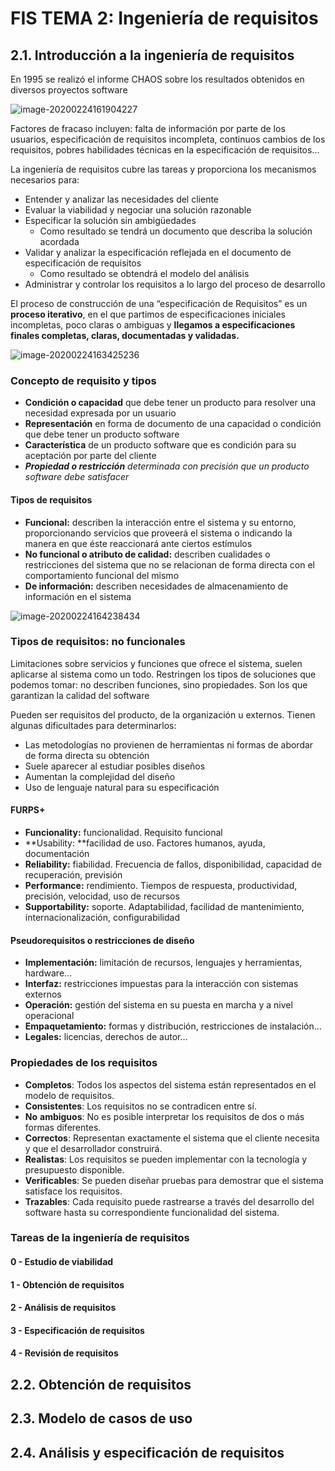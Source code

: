 # FIS TEMA 2: Ingeniería de requisitos

## 2.1. Introducción a la ingeniería de requisitos

En 1995 se realizó el informe CHAOS sobre los resultados obtenidos en diversos proyectos software

![image-20200224161904227](/home/clara/.config/Typora/typora-user-images/image-20200224161904227.png)

Factores de fracaso incluyen: falta de información por parte de los usuarios, especificación de requisitos incompleta, continuos cambios de los requisitos, pobres habilidades técnicas en la especificación de requisitos...

La ingeniería de requisitos cubre las tareas y proporciona los mecanismos necesarios para:

- Entender y analizar las necesidades del cliente
- Evaluar la viabilidad y negociar una solución razonable
- Especificar la solución sin ambigüedades
  - Como resultado se tendrá un documento que describa la solución acordada
- Validar y analizar la especificación reflejada en el documento de especificación de requisitos
  - Como resultado se obtendrá el modelo del análisis
- Administrar y controlar los requisitos a lo largo del proceso de desarrollo

El proceso de construcción de una “especificación de Requisitos” es un **proceso iterativo**, en el que partimos de especificaciones iniciales incompletas, poco claras o ambiguas y **llegamos a especificaciones finales completas, claras, documentadas y validadas.**

![image-20200224163425236](/home/clara/.config/Typora/typora-user-images/image-20200224163425236.png)

### Concepto de requisito y tipos

- **Condición o capacidad** que debe tener un producto para resolver una necesidad expresada por un usuario
- **Representación** en forma de documento de una capacidad o condición que debe tener un producto software
- **Característica** de un producto software que es condición para su aceptación por parte del cliente
- ***Propiedad o restricción*** *determinada con precisión que un producto software debe satisfacer*

#### Tipos de requisitos

- **Funcional:** describen la interacción entre el sistema y su entorno, proporcionando servicios que proveerá el sistema o indicando la manera en que éste reaccionará ante ciertos estímulos
- **No funcional o atributo de calidad:** describen cualidades o restricciones del sistema que no se relacionan de forma directa con el comportamiento funcional del mismo
- **De información:** describen necesidades de almacenamiento de información en el sistema

![image-20200224164238434](/home/clara/.config/Typora/typora-user-images/image-20200224164238434.png)

### Tipos de requisitos: no funcionales

Limitaciones sobre servicios y funciones que ofrece el sistema, suelen aplicarse al sistema como un todo. Restringen los tipos de soluciones que podemos tomar: no describen funciones, sino propiedades. Son los que garantizan la calidad del software

Pueden ser requisitos del producto, de la organización u externos. Tienen algunas dificultades para determinarlos:

- Las metodologías no provienen de herramientas ni formas de abordar de forma directa su obtención
- Suele aparecer al estudiar posibles diseños
- Aumentan la complejidad del diseño
- Uso de lenguaje natural para su especificación

#### FURPS+

- **Funcionality:** funcionalidad. Requisito funcional
- **Usability: **facilidad de uso. Factores humanos, ayuda, documentación
- **Reliability:** fiabilidad. Frecuencia de fallos, disponibilidad, capacidad de recuperación, previsión
- **Performance:** rendimiento. Tiempos de respuesta, productividad, precisión, velocidad, uso de recursos
- **Supportability:** soporte. Adaptabilidad, facilidad de mantenimiento, internacionalización, configurabilidad

#### Pseudorequisitos o restricciones de diseño

- **Implementación:** limitación de recursos, lenguajes y herramientas, hardware...
- **Interfaz:** restricciones impuestas para la interacción con sistemas externos
- **Operación:** gestión del sistema en su puesta en marcha y a nivel operacional
- **Empaquetamiento:** formas y distribución, restricciones de instalación...
- **Legales:** licencias, derechos de autor...

### Propiedades de los requisitos

- **Completos**: Todos los aspectos del sistema están representados en el modelo de requisitos. 
- **Consistentes**: Los requisitos no se contradicen entre sí. 
- **No** **ambiguos**: No es posible interpretar los requisitos de dos o más formas diferentes. 
- **Correctos**: Representan exactamente el sistema que el cliente necesita y que el desarrollador construirá. 
- **Realistas**: Los requisitos se pueden implementar con la tecnología y presupuesto disponible. 
- **Verificables**: Se pueden diseñar pruebas para demostrar que el sistema satisface los requisitos. 
- **Trazables**: Cada requisito puede rastrearse a través del desarrollo del software hasta su correspondiente funcionalidad del sistema.

### Tareas de la ingeniería de requisitos

#### 0 - Estudio de viabilidad

#### 1 - Obtención de requisitos

#### 2 - Análisis de requisitos

#### 3 - Especificación de requisitos

#### 4 - Revisión de requisitos

## 2.2. Obtención de requisitos

## 2.3. Modelo de casos de uso

## 2.4. Análisis y especificación de requisitos